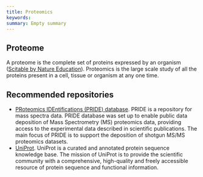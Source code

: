 ```yaml
---
title: Proteomics
keywords:
summary: Empty summary
---
```


## Proteome
A proteome is the complete set of proteins expressed by an organism ([Scitable by Nature Education](https://www.nature.com/scitable/definition/proteome-297/)). Proteomics is the large scale study of all the proteins present in a cell, tissue or organism at any one time.

## Recommended repositories
* [PRoteomics IDEntifications (PRIDE) database](pride).
PRIDE is a repository for mass spectra data. PRIDE database was set up to enable public data deposition of Mass Spectrometry (MS) proteomics data, providing access to the experimental data described in scientific publications. The main focus of PRIDE is to support the deposition of shotgun MS/MS proteomics datasets.
* [UniProt](uniprot).
UniProt is a curated and annotated protein sequence knowledge base. The mission of UniProt is to provide the scientific community with a comprehensive, high-quality and freely accessible resource of protein sequence and functional information.
